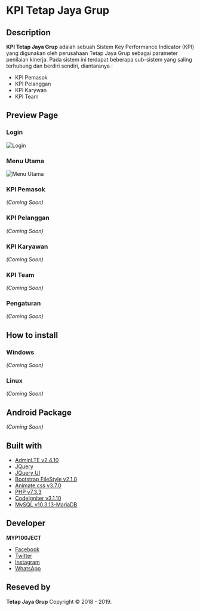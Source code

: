 # KPI Tetap Jaya Grup
## Description
**KPI Tetap Jaya Grup** adalah sebuah Sistem Key Performance Indicator (KPI) yang digunakan oleh perusahaan Tetap Jaya Grup sebagai parameter penilaian kinerja. Pada sistem ini terdapat beberapa sub-sistem yang saling terhubung dan berdiri sendiri, diantaranya :
- KPI Pemasok
- KPI Pelanggan
- KPI Karywan
- KPI Team

## Preview Page
### Login
![Login](https://github.com/myp100ject/KPI-Tetap-Jaya-Grup/blob/master/preview/Login.png)
### Menu Utama
![Menu Utama](https://github.com/myp100ject/KPI-Tetap-Jaya-Grup/blob/master/preview/MenuUtama.png)
### KPI Pemasok
*(Coming Soon)*
### KPI Pelanggan
*(Coming Soon)*
### KPI Karyawan
*(Coming Soon)*
### KPI Team
*(Coming Soon)*
### Pengaturan
*(Coming Soon)*

## How to install
### Windows
*(Coming Soon)*
### Linux
*(Coming Soon)*

## Android Package
*(Coming Soon)*

## Built with
- [AdminLTE v2.4.10](https://github.com/myp100ject/AdminLTE)
- [JQuery](https://github.com/myp100ject/jquery)
- [JQuery UI](http://jqueryui.com)
- [Bootstrap FileStyle v2.1.0](https://github.com/myp100ject/bootstrap-filestyle)
- [Animate.css v3.7.0](https://github.com/myp100ject/animate.css)
- [PHP v7.3.3](https://www.php.net)
- [CodeIgniter v3.1.10](https://github.com/myp100ject/CodeIgniter)
- [MySQL v10.3.13-MariaDB](https://www.mysql.com)

## Developer
**MYP100JECT**
- [Facebook](https://facebook.com/myp100ject)
- [Twitter](https://twitter.com/myp100ject)
- [Instagram](https://instagram.com/myp100ject)
- [WhatsApp](https://api.whatsapp.com/send?phone=6282269280144)

## Reseved by
**Tetap Jaya Grup** Copyright © 2018 - 2019.

